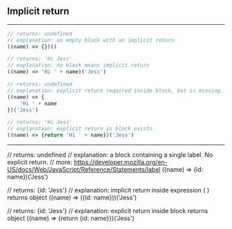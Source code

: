 ## Implicit return

---

```js
// returns: undefined
// explanation: an empty block with an implicit return
((name) => {})()

// returns: 'Hi Jess'
// explanation: no block means implicit return
((name) => 'Hi ' + name)('Jess')

// returns: undefined
// explanation: explicit return required inside block, but is missing.
((name) => {
	'Hi ' + name
})('Jess')

// returns: 'Hi Jess'
// explanation: explicit return in block exists
((name) => {return 'Hi ' + name})('Jess') 
```

---

// returns: undefined
// explanation: a block containing a single label. No explicit return.
// more: https://developer.mozilla.org/en-US/docs/Web/JavaScript/Reference/Statements/label
((name) => {id: name})('Jess') 

// returns: {id: 'Jess'}
// explanation: implicit return inside expression ( ) returns object
((name) => ({id: name}))('Jess') 

// returns: {id: 'Jess'}
// explanation: explicit return inside block returns object
((name) => {return {id: name}})('Jess')